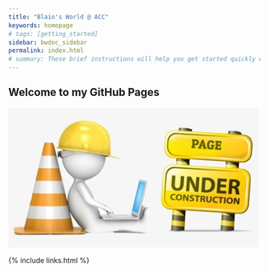 ```yaml
---
title: "Blain's World @ ACC"
keywords: homepage
# tags: [getting_started]
sidebar: bwdoc_sidebar
permalink: index.html
# summary: These brief instructions will help you get started quickly with the theme. The other topics in this help provide additional information and detail about working with other aspects of this theme and Jekyll.
---
```


## Welcome to my GitHub Pages

![Under Construction](images/new-content-coming-soon-web-page-is-under.png)

{% include links.html %}
